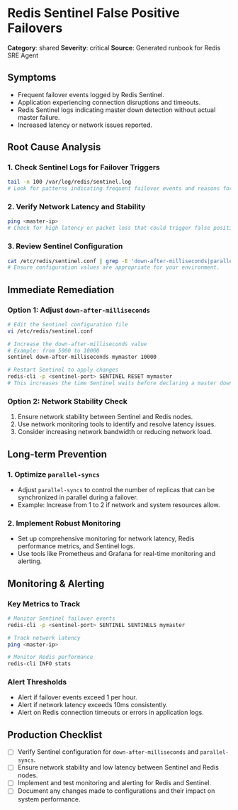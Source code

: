 # Redis Sentinel False Positive Failovers

**Category**: shared
**Severity**: critical
**Source**: Generated runbook for Redis SRE Agent

## Symptoms
- Frequent failover events logged by Redis Sentinel.
- Application experiencing connection disruptions and timeouts.
- Redis Sentinel logs indicating master down detection without actual master failure.
- Increased latency or network issues reported.

## Root Cause Analysis

### 1. Check Sentinel Logs for Failover Triggers
```bash
tail -n 100 /var/log/redis/sentinel.log
# Look for patterns indicating frequent failover events and reasons for master down detection.
```

### 2. Verify Network Latency and Stability
```bash
ping <master-ip>
# Check for high latency or packet loss that could trigger false positives.
```

### 3. Review Sentinel Configuration
```bash
cat /etc/redis/sentinel.conf | grep -E 'down-after-milliseconds|parallel-syncs'
# Ensure configuration values are appropriate for your environment.
```

## Immediate Remediation

### Option 1: Adjust `down-after-milliseconds`
```bash
# Edit the Sentinel configuration file
vi /etc/redis/sentinel.conf

# Increase the down-after-milliseconds value
# Example: from 5000 to 10000
sentinel down-after-milliseconds mymaster 10000

# Restart Sentinel to apply changes
redis-cli -p <sentinel-port> SENTINEL RESET mymaster
# This increases the time Sentinel waits before declaring a master down.
```

### Option 2: Network Stability Check
1. Ensure network stability between Sentinel and Redis nodes.
2. Use network monitoring tools to identify and resolve latency issues.
3. Consider increasing network bandwidth or reducing network load.

## Long-term Prevention

### 1. Optimize `parallel-syncs`
- Adjust `parallel-syncs` to control the number of replicas that can be synchronized in parallel during a failover.
- Example: Increase from 1 to 2 if network and system resources allow.

### 2. Implement Robust Monitoring
- Set up comprehensive monitoring for network latency, Redis performance metrics, and Sentinel logs.
- Use tools like Prometheus and Grafana for real-time monitoring and alerting.

## Monitoring & Alerting

### Key Metrics to Track
```bash
# Monitor Sentinel failover events
redis-cli -p <sentinel-port> SENTINEL SENTINELS mymaster

# Track network latency
ping <master-ip>

# Monitor Redis performance
redis-cli INFO stats
```

### Alert Thresholds
- Alert if failover events exceed 1 per hour.
- Alert if network latency exceeds 10ms consistently.
- Alert on Redis connection timeouts or errors in application logs.

## Production Checklist
- [ ] Verify Sentinel configuration for `down-after-milliseconds` and `parallel-syncs`.
- [ ] Ensure network stability and low latency between Sentinel and Redis nodes.
- [ ] Implement and test monitoring and alerting for Redis and Sentinel.
- [ ] Document any changes made to configurations and their impact on system performance.

